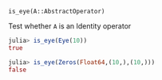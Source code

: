 `is_eye(A::AbstractOperator)`

Test whether `A` is an Identity operator

```julia
julia> is_eye(Eye(10))
true

julia> is_eye(Zeros(Float64,(10,),(10,)))
false

```
